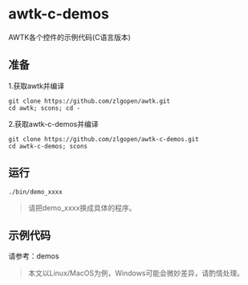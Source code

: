 # awtk-c-demos

AWTK各个控件的示例代码(C语言版本)

## 准备

1.获取awtk并编译

```
git clone https://github.com/zlgopen/awtk.git
cd awtk; scons; cd -
```

2.获取awtk-c-demos并编译
```
git clone https://github.com/zlgopen/awtk-c-demos.git
cd awtk-c-demos; scons
```

## 运行

```
./bin/demo_xxxx
```

>请把demo\_xxxx换成具体的程序。

## 示例代码

请参考：demos

> 本文以Linux/MacOS为例，Windows可能会微妙差异，请酌情处理。

